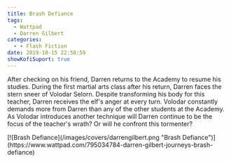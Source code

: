 ```yaml
---
title: Brash Defiance
tags:
  - Wattpad
  - Darren Gilbert
categories:
  - - Flash Fiction
date: 2019-10-15 22:58:59
showKofiSuport: true
---
```


After checking on his friend, Darren returns to the Academy to resume his studies. During the first martial arts class after his return, Darren faces the stern sneer of Volodar Selorn. Despite transforming his body for this teacher, Darren receives the elf's anger at every turn. Volodar constantly demands more from Darren than any of the other students at the Academy.<!-- more --> As Volodar introduces another technique will Darren continue to be the focus of the teacher's wrath? Or will he confront this tormenter?

<div class="center">[![Brash Defiance](/images/covers/darrengilbert.png "Brash Defiance")](https://www.wattpad.com/795034784-darren-gilbert-journeys-brash-defiance)</div>
